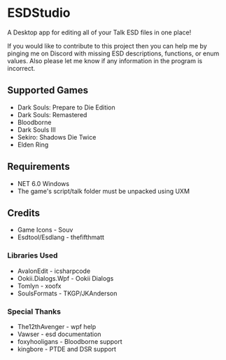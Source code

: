 # ESDStudio
A Desktop app for editing all of your Talk ESD files in one place!

If you would like to contribute to this project then you can help me by pinging me on Discord with missing ESD descriptions, functions, or enum values. Also please let me know if any information in the program is incorrect.
## Supported Games
- Dark Souls: Prepare to Die Edition
- Dark Souls: Remastered
- Bloodborne
- Dark Souls III
- Sekiro: Shadows Die Twice
- Elden Ring
## Requirements
- NET 6.0 Windows
- The game's script/talk folder must be unpacked using UXM
## Credits
- Game Icons - Souv
- Esdtool/Esdlang - thefifthmatt
### Libraries Used
- AvalonEdit - icsharpcode
- Ookii.Dialogs.Wpf - Ookii Dialogs
- Tomlyn - xoofx
- SoulsFormats - TKGP/JKAnderson
### Special Thanks
- The12thAvenger - wpf help
- Vawser - esd documentation
- foxyhooligans - Bloodborne support
- kingbore - PTDE and DSR support
